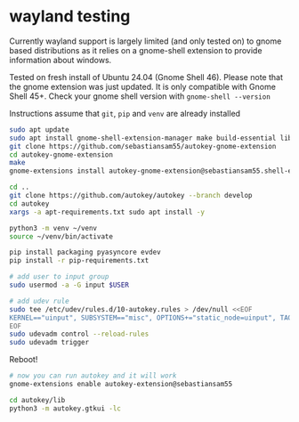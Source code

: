 # wayland testing
Currently wayland support is largely limited (and only tested on) to gnome based distributions as it relies on a gnome-shell extension to provide information about windows.

Tested on fresh install of Ubuntu 24.04 (Gnome Shell 46). Please note that the gnome extension was just updated. It is only compatible with Gnome Shell 45+. Check your gnome shell version with `gnome-shell --version`

Instructions assume that `git`, `pip` and `venv` are already installed

```sh
sudo apt update
sudo apt install gnome-shell-extension-manager make build-essential libcairo2-dev -y
git clone https://github.com/sebastiansam55/autokey-gnome-extension
cd autokey-gnome-extension
make
gnome-extensions install autokey-gnome-extension@sebastiansam55.shell-extension.zip

cd ..
git clone https://github.com/autokey/autokey --branch develop
cd autokey
xargs -a apt-requirements.txt sudo apt install -y

python3 -m venv ~/venv
source ~/venv/bin/activate

pip install packaging pyasyncore evdev
pip install -r pip-requirements.txt

# add user to input group
sudo usermod -a -G input $USER

# add udev rule
sudo tee /etc/udev/rules.d/10-autokey.rules > /dev/null <<EOF
KERNEL=="uinput", SUBSYSTEM=="misc", OPTIONS+="static_node=uinput", TAG+="uaccess", GROUP="input", MODE="0660"
EOF
sudo udevadm control --reload-rules
sudo udevadm trigger
```
Reboot!

```sh
# now you can run autokey and it will work
gnome-extensions enable autokey-extension@sebastiansam55

cd autokey/lib
python3 -m autokey.gtkui -lc
```